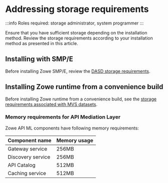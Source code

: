 # Addressing storage requirements 

:::info Roles required: storage administrator, system programmer
:::

Ensure that you have sufficient storage depending on the installation method. Review the storage requirements according to your installation method as presented in this article. 

## Installing with SMP/E

Before installing Zowe SMP/E, review the [DASD storage requirements](../user-guide/install-zowe-smpe-overview.md#dasd-storage-requirements).

## Installing Zowe runtime from a convenience build

Before installing Zowe runtime from a convenience build, see the [storage requirements associated with MVS datasets](../user-guide/install-zowe-zos-convenience-build.md#about-the-mvs-data-sets). 

### Memory requirements for API Mediation Layer

Zowe API ML components have following memory requirements:

Component name | Memory usage
---|---
Gateway service | 256MB
Discovery service | 256MB
API Catalog | 512MB
Caching service | 512MB

